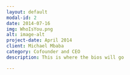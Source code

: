 ```yaml
---
layout: default
modal-id: 2
date: 2014-07-16
img: WhoIsYou.png
alt: image-alt
project-date: April 2014
client: Michael Mbaba
category: Cofounder and CEO
description: This is where the bios will go 

---
```

